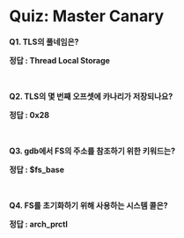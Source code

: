 # Quiz: Master Canary

**Q1. TLS의 풀네임은?**

**정답 : Thread Local Storage**

<br>

**Q2. TLS의 몇 번째 오프셋에 카나리가 저장되나요?**

**정답 : 0x28**

<br>

**Q3. gdb에서 FS의 주소를 참조하기 위한 키워드는?**

**정답 : $fs_base**

<br>

**Q4. FS를 초기화하기 위해 사용하는 시스템 콜은?**

**정답 : arch_prctl**
